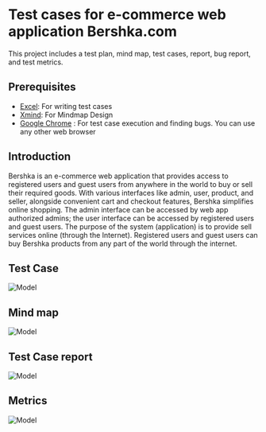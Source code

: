  # Test cases for  e-commerce web application Bershka.com 
This project includes a test plan, mind map, test cases, report, bug report, and test metrics.

## Prerequisites
 - [Excel](https://www.microsoft.com/en-us/microsoft-365/excel): For writing test cases
 - [Xmind](https://xmind.app/):  For Mindmap Design
 - [Google Chrome](https://www.google.com/chrome/) : For test case execution and finding bugs. You can use any other web browser

## Introduction

Bershka is an e-commerce web application that provides access to registered users and guest users from anywhere in the world to buy or sell their required goods. With various interfaces like admin, user, product, and seller, alongside convenient cart and checkout features, Bershka simplifies online shopping. The admin interface can be accessed by web app authorized admins; the user interface can be accessed by registered users and guest users. The purpose of the system (application) is to provide sell services online (through the Internet). Registered users and guest users can buy Bershka products from any part of the world through the internet.

## Test Case
![Model](https://raw.github.com/LamijaMezit/Test-Cases-Bershka.com/main/Test-Case.png)

## Mind map 

![Model](https://raw.github.com/LamijaMezit/Test-Cases-Bershka.com/main/Bershka.com-Mind-Map.png.png)

## Test Case report 
![Model](https://raw.github.com/LamijaMezit/Test-Cases-Bershka.com/main/Report.png)

## Metrics
![Model](https://raw.github.com/LamijaMezit/Test-Cases-Bershka.com/main/Test-Metric.png.png)
